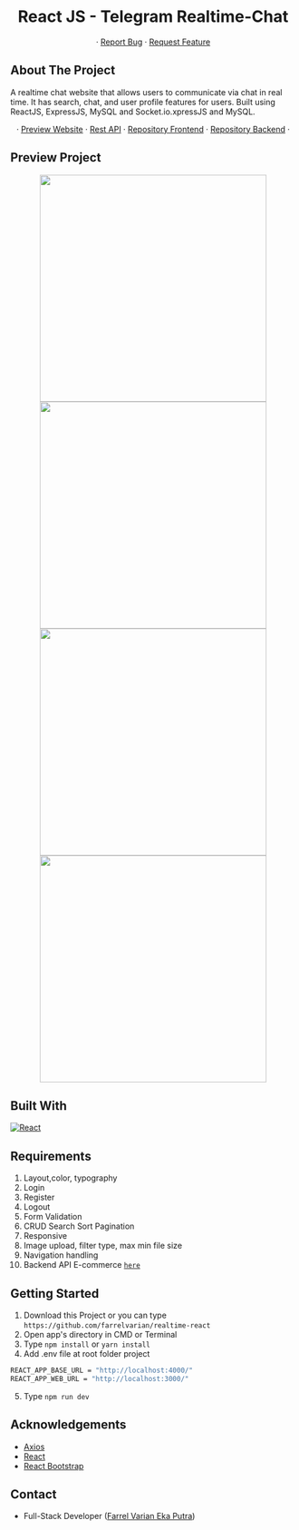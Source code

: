 <h1 align='center'>React JS - Telegram Realtime-Chat</h1>
  <p align="center">
<!--     <a href="link_deploy">View Demo</a> -->
    ·
    <a href="https://github.com/farrelvarian/realtime-react/issues">Report Bug</a>
    ·
    <a href="https://github.com/farrelvarian/realtime-react/pulls">Request Feature</a>
  </p>


## About The Project

A realtime chat website that allows users to communicate via chat in real time. It has search, chat, and user profile features for users. Built using ReactJS, ExpressJS, MySQL and Socket.io.xpressJS and MySQL.

<p align='center'>
   ·
<a href="https://quirky-bardeen-43f8a8.netlify.app/">Preview Website</a>
   ·
<a href="https://telegram-realtime-chat.herokuapp.com/">Rest API</a> 
   ·
<a href="https://github.com/farrelvarian/realtime-react">Repository Frontend</a> 
   ·
<a href="https://github.com/farrelvarian/backend-realtime">Repository Backend</a> 
   ·
  
  
## Preview Project

  <p align='center'>
  <span>
      <image width="400" src='./screenshot/login fix.PNG' />
      <image width="400" src='./screenshot/search fix.PNG' />
      <image width="400" src='./screenshot/chatroom fix.PNG' />
      <image width="400" src='./screenshot/profile fix.PNG' />
     

## Built With

[![React](https://img.shields.io/badge/React-17.0.2-blue)](https://reactjs.org/)

## Requirements

1. Layout,color, typography
2. Login
3. Register
4. Logout
2. Form Validation
3. CRUD Search Sort Pagination
4. Responsive
5. Image upload, filter type, max min file size
6. Navigation handling
7. Backend API E-commerce [`here`](https://github.com/farrelvarian/backend-realtime)

## Getting Started

1. Download this Project or you can type `https://github.com/farrelvarian/realtime-react`
2. Open app's directory in CMD or Terminal
3. Type `npm install` or `yarn install`
4. Add .env file at root folder project
```sh
REACT_APP_BASE_URL = "http://localhost:4000/"
REACT_APP_WEB_URL = "http://localhost:3000/"
```
5. Type `npm run dev`

## Acknowledgements

- [Axios](https://www.npmjs.com/package/axios)
- [React](https://reactjs.org/)
- [React Bootstrap](https://react-bootstrap.github.io/)

## Contact

- Full-Stack Developer ([Farrel Varian Eka Putra](https://github.com/farrelvarian))
